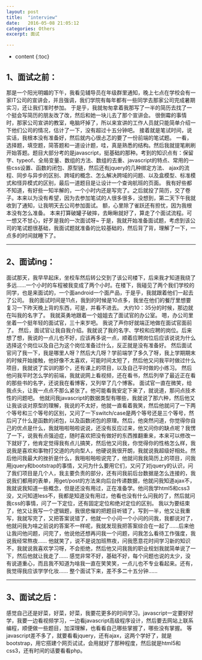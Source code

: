 ```yaml
---
layout: post
title:  "interview"
date:   2016-05-08 21:05:12
categories: Others
excerpt: 面试

---
```


* content
{:toc}


## 1、面试之前：
那是一个阳光明媚的下午，我看见辅导员在年级群里通知，晚上七点在学校会有一家IT公司的宣讲会，并且强调，我们学院有每年都有一些同学去那家公司完成暑期实习，还让我们准时参加。
于是乎，我就匆匆拿着我那写了一半的简历去找了一个挺会写简历的朋友改了改，然后和她一块儿去了那个宣讲会。
很倒霉的事情时，那家公司宣讲的教室，电脑坏掉了，所以来宣讲的工作人员就只能简单介绍一下他们公司的情况，估计了一下，没有超过十五分钟吧。
接着就是笔试时间，说实话，我根本没有准备好，然后就内心很忐忑的要了一份前端的笔试题。
一看，选择题，填空题，简答题和一道设计题，哇，真是熟悉的结构。然后我就提笔刷刷开始答题。题目大部分考的是javascript，挺基础的那种。考到的知识点有：保留字、typeof、全局变量、数组的方法、数组的去重、javascript的特点、常用的一些css设置、函数的闭包、原型链，然后还有jquery的几种绑定方法、 ajax的流程、同步与异步的区别、跨域的概念、怎么解决跨域的问题、以及盒模型、标准模式和怪异模式的区别，最后一道题目是让设计一个查询航班的页面。
我有好些都不知道，有好些一知半解的，一个小时内还是写完了。之后就投了简历，交了卷子。本来以为没有希望，因为去参加笔试的人很多很多，没想到，第二天下午我就收到了通知，让我明天去公司参加面试。
额，心里除了雀跃还有担忧，因为我根本没有怎么准备。
本来打算破罐子破摔，去瞅瞅就好了，算走了个面试流程。可一想又不甘心，好歹是我的一次面试呀~
于是，我就开始准备面试题，考虑到该公司的笔试题很基础，我面试题就准备的比较基础的，然后背了背，理解了一下，一点多的时间就睡下了。

---

## 2、面试ing：

面试那天，我早早起床，坐校车然后转公交到了该公司楼下，后来我才知道我绕了多远……一个小时的车程被我变成了两个小时。在楼下，我碰见了两个我们学校的同学，也是来面试的，一个面android一个面产品，于是乎，我就跟着他们一起去了公司。
我的面试时间是11点，我到的时候是10点多，我坐在他们的餐厅里想要复习一下昨天晚上背的东西，可是，并看不进去。
大约10：35分的时候，那边就在叫我的名字了。
我就英勇地跟着一个姐姐去了面试官的办公室。
嗯，办公司里坐着一个挺年轻的面试官，三十来岁吧。
我说了声你好就端正地做在面试官面前了。
然后，面试官让我自我介绍。我就说了我的名字、学校和应聘的岗位。后来想了想，我说的一点儿也不好，应该再多说一点，顺着应聘岗位后应该说说为什么选择这个岗位以及自己为这个岗位准备过什么，反正就是没有准备好。
然后面试官问了我一下，我是哪里人呀？然后大几呀？学前端学了多久了呀，我上学期期末的时候开始接触，他好像不太喜欢，可能时间太短了，然后他又问我平时做过什么项目，我就说了实训的那个，还有课上的项目，以及自己平时做的小练习。
然后他问我平时怎么学的前端，我就说网上看视频，还在看书，然后列举了最近正在看的那些书的名字，还说我在看博客，又列举了几个博客。
面试官一直在微笑，给我点头，让我一点点不那么紧张了。他可能看我安定下来了，就说道，那问点技术性的问题吧。
他就问我javascript的数据类型有哪些，我就说了那六种，然后他又让我谈谈对原型的理解，我说的不太好，他就一直看着我笑，然后他就问了一下两个等号和三个等号的区别，又问了一下switch/case是两个等号还是三个等号，然后问了什么是函数的闭包，以及函数闭包的原理。然后，他突然问道，你觉得你自己的优点是什么，我就啪啦啪啦说说，还没有反应过来，他又问你的缺点呢？我愣了一下，说我有点强迫症，随时喜欢把没有做好的东西推翻重来，本来可以修改一下就好了，他肯定觉得我有点儿搞笑，然后他又问我，你觉得你的性格怎么样，我说我是喜欢和事物打交道的内向型人，他硬说我很开朗，我就说我超级好相处。然后他问我最大的挫折是什么，我啪啦啪啦说完了，他就问我我简历上的项目，问我用jquery和bootstrap的事情，又问为什么要用它们，又问了对jquery的认识，问了我们项目是几个人，我主要负责的部分，还有问我前后台数据是怎么连接的，我说我们都用的表单，用get/post的方法来向后台传递数据，他就问我知道ajax不，我就说我知道一些概念，但是还没有用过，正在准备学。他问我学html5和css3没，又问知道less不，我都是知道没有用过，他看也没有什么问我的了，然后就问我css的事情，问了一下定位，还有固定定位和绝对定位的区别。
我以为要结束了，他又让我写一个逻辑题，我很悲催的把题目听错了，写到一半，他又让我重写，我就写完了，又把答案说错了，他就一个小问一个小问的问我，我都说对了，他就问我为啥之前说的答案不一样呢，我就发现我把答案综合在一起了……后来他让我问他问题，问完了，他说他还想再问我一个问题，问我怎么看待工作强度，我说我经常熬夜……
他就笑了，说不是说加班熬夜，问我愿意花时间学习新的知识不，我就说我喜欢学习呀，不会拒绝，然后他又问我我的职业规划我就简单说了一下，然后他就让我走了……
感觉非常不好，基础不好，每个问题也说的太少，没有说道重心，而且我不知道为啥我一直在笑笑笑，一点儿也不专业看起来。还有，我觉得我应该学学化妆……
整个面试下来，差不多二十五分钟……

---

## 3、面试之后：
感觉自己还是好菜，好菜，好菜，我要花更多的时间学习。javascript一定要好好学，我要一边看视频学习，一边看javascript高级程序设计，然后要去网站上联系编程，顺便做一些题目，加深理解，也看看自己哪些掌握了，哪些没有掌握。
等javascript差不多了，就要看看jquery，还有ajax，这两个学好了，就是bootstrap，用它搭建个网页试试，会用就好了那种程度，然后就是html5和css3，还有时间的话要看看php。
